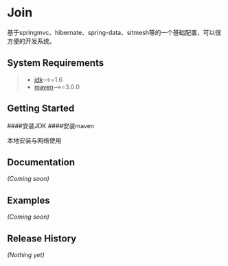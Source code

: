 [jdk]:http://www.oracle.com/technetwork/java/javase/downloads/index.html
[maven]:http://maven.apache.org/
# Join
基于springmvc、hibernate、spring-data、sitmesh等的一个基础配置，可以很方便的开发系统。

## System Requirements
> + [jdk][jdk]——>=1.6
> + [maven][maven]——>=3.0.0
>

## Getting Started

####安装JDK
####安装maven

本地安装与网络使用




## Documentation
_(Coming soon)_

## Examples
_(Coming soon)_

## Release History
_(Nothing yet)_
